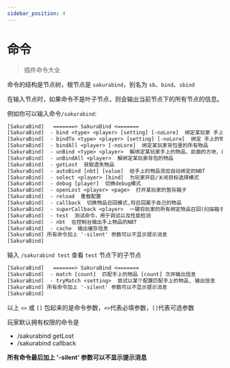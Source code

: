 ```yaml
---
sidebar_position: 4
---
```


# 命令

>  插件命令大全



命令的结构是节点树，根节点是 `sakurabind`，别名为 `sb`、`bind`、`sbind`



在输入节点时，如果命令不是叶子节点，则会输出当前节点下的所有节点的信息。



例如你可以输入命令`/sakurabind`:

~~~ tex title="/sakurabind"
[SakuraBind]   =======> SakuraBind <=======
[SakuraBind]  - bind <type> <player> [setting] [-noLore]  绑定某玩家 手上的物品、前面的方块、前面的实体
[SakuraBind]  - bindTo <type> <player> [setting] [-noLore]  绑定 手上的物品、前方的方块、前方的实体 给 某玩家
[SakuraBind]  - bindAll <player> [-noLore]  绑定某玩家背包里的所有物品
[SakuraBind]  - unBind <type> <player>  解绑定某玩家手上的物品、前面的方块、前面的实体
[SakuraBind]  - unBindAll <player>  解绑定某玩家背包的物品
[SakuraBind]  - getLost  获取遗失物品
[SakuraBind]  - autoBind [nbt] [value]  给手上的物品添加自动绑定的NBT
[SakuraBind]  - select <player> [bind]  为玩家开启/关闭目标选择模式
[SakuraBind]  - debug [player]  切换debug模式
[SakuraBind]  - openLost <player> <page>  打开某玩家的暂存箱子
[SakuraBind]  - reload  重载配置
[SakuraBind]  - callback  切换物品召回模式,将召回属于自己的物品
[SakuraBind]  - superCallback <player>  一键将玩家的所有绑定物品召回(扫描箱子、玩家背包、掉落物)
[SakuraBind]  - test  测试命令，用于调试以及性能检测
[SakuraBind]  - nbt  在控制台输出手上物品的NBT
[SakuraBind]  - cache  输出缓存信息
[SakuraBind] 所有命令加上 '-silent' 参数可以不显示提示消息
[SakuraBind]
~~~

输入 `/sakurabind test` 查看 `test` 节点下的子节点



~~~ tex title="/sakurabind test"
[SakuraBind]   =======> SakuraBind <=======
[SakuraBind]  - match [count]  匹配手上的物品 [count] 次并输出信息
[SakuraBind]  - tryMatch <setting>  尝试以某个配置匹配手上的物品, 输出信息
[SakuraBind] 所有命令加上 '-silent' 参数可以不显示提示消息
[SakuraBind]
~~~



以上 `<>` 或 `[]` 包起来的是命令参数，`<>`代表必填参数，`[]`代表可选参数



玩家默认拥有权限的命令是

* /sakurabind getLost
* /sakurabind callback



**所有命令最后加上 '-silent' 参数可以不显示提示消息**
